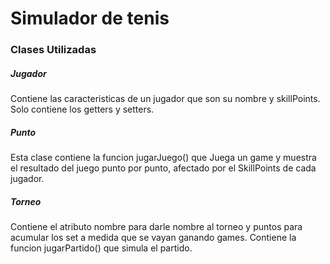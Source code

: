 # Simulador de tenis
### Clases Utilizadas
##### Jugador
Contiene las caracteristicas de un jugador que son su nombre y skillPoints. 
Solo contiene los getters y setters.
##### Punto
Esta clase contiene la funcion jugarJuego() que Juega un game y muestra el resultado del juego punto por punto,  afectado por el SkillPoints de cada jugador.
##### Torneo 
Contiene el atributo nombre para darle nombre al torneo y puntos para acumular los set a medida que se vayan ganando games.
Contiene la funcion jugarPartido() que simula el partido.
